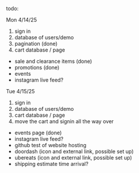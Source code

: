 todo:

Mon 4/14/25
1. sign in
2. database of users/demo
3. pagination (done)
4. cart database / page

* sale and clearance items (done)
* promotions (done)
* events
* instagram live feed?

Tue 4/15/25
1. sign in
2. database of users/demo
3. cart database / page
4. move the cart and signin all the way over

* events page (done)
* instagram live feed?
* github test of website hosting
* doordash (icon and external link, possible set up)
* ubereats (icon and external link, possible set up)
* shipping estimate time arrival?